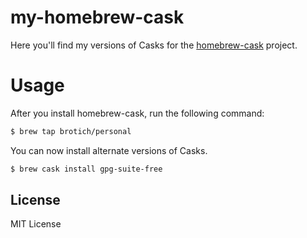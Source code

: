 # my-homebrew-cask

Here you'll find my versions of Casks for the [homebrew-cask](https://github.com/brotich/homebrew-personal)
project.

# Usage

After you install homebrew-cask, run the following command:

```sh
$ brew tap brotich/personal
```

You can now install alternate versions of Casks.

```sh
$ brew cask install gpg-suite-free
```

## License

MIT License
